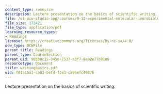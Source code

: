 ```yaml
---
content_type: resource
description: Lecture presentation on the basics of scientific writing.
file: /ol-ocw-studio-app/courses/9-12-experimental-molecular-neurobiology-fall-2006/f01815a1ca03befdf3e3ca96efc49876_writingbasics.pdf
file_size: 172421
file_type: application/pdf
learning_resource_types:
- Readings
license: https://creativecommons.org/licenses/by-nc-sa/4.0/
ocw_type: OCWFile
parent_title: Readings
parent_type: CourseSection
parent_uid: 90bb8c15-045d-7537-a3f7-9e02e77b01e9
resourcetype: Document
title: writingbasics.pdf
uid: f01815a1-ca03-befd-f3e3-ca96efc49876
---
```

Lecture presentation on the basics of scientific writing.